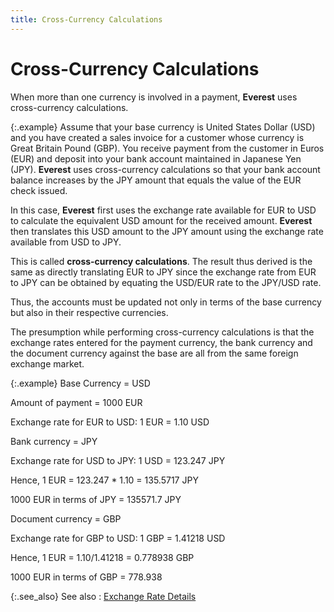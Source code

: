 ```yaml
---
title: Cross-Currency Calculations
---
```


# Cross-Currency Calculations


When more than one currency is involved in a payment, **Everest**  uses cross-currency calculations.


{:.example}
Assume that your base currency is United States Dollar  (USD) and you have created a sales invoice for a customer whose currency  is Great Britain Pound (GBP). You receive payment from the customer in  Euros (EUR) and deposit into your bank account maintained in Japanese  Yen (JPY). **Everest** uses cross-currency  calculations so that your bank account balance increases by the JPY amount  that equals the value of the EUR check issued.


In this case, **Everest**  first uses the exchange rate available for EUR to USD to calculate the  equivalent USD amount for the received amount. **Everest**  then translates this USD amount to the JPY amount using the exchange rate  available from USD to JPY.


This is called **cross-currency 
 calculations**. The result thus derived is the same as directly translating  EUR to JPY since the exchange rate from EUR to JPY can be obtained by  equating the USD/EUR rate to the JPY/USD rate.


Thus, the accounts must be updated not only in terms of the base currency  but also in their respective currencies.


The presumption while performing cross-currency calculations is that  the exchange rates entered for the payment currency, the bank currency  and the document currency against the base are all from the same foreign  exchange market.


{:.example}
Base Currency = USD


Amount of payment = 1000 EUR


Exchange rate for EUR to USD: 1 EUR = 1.10 USD


Bank currency = JPY


Exchange rate for USD to JPY: 1 USD = 123.247 JPY


Hence, 1 EUR = 123.247 \* 1.10 = 135.5717 JPY


1000 EUR in terms of JPY = 135571.7 JPY


Document currency = GBP


Exchange rate for GBP to USD: 1 GBP = 1.41218 USD


Hence, 1 EUR = 1.10/1.41218 = 0.778938 GBP


1000 EUR in terms of GBP = 778.938


{:.see_also}
See also
: [Exchange  Rate Details]({{site.sp_baseurl}}/misc/exchange_rate_details_payment_dialog_box.html)
